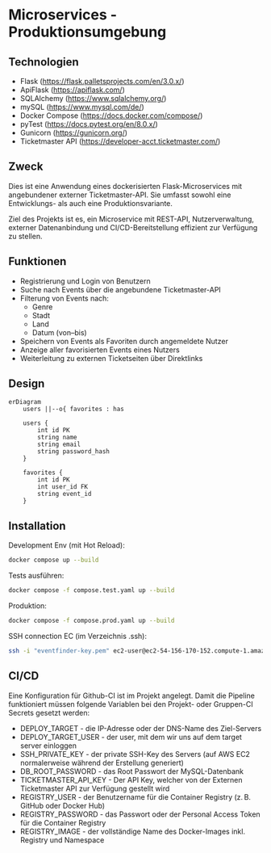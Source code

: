 # Microservices - Produktionsumgebung

## Technologien

- Flask (https://flask.palletsprojects.com/en/3.0.x/)
- ApiFlask (https://apiflask.com/)
- SQLAlchemy (https://www.sqlalchemy.org/)
- mySQL (https://www.mysql.com/de/)
- Docker Compose (https://docs.docker.com/compose/)
- pyTest (https://docs.pytest.org/en/8.0.x/)
- Gunicorn (https://gunicorn.org/)
- Ticketmaster API (https://developer-acct.ticketmaster.com/)

## Zweck

Dies ist eine Anwendung eines dockerisierten Flask-Microservices mit angebundener externer Ticketmaster-API.
Sie umfasst sowohl eine Entwicklungs- als auch eine Produktionsvariante.

Ziel des Projekts ist es, ein Microservice mit REST-API, Nutzerverwaltung, externer Datenanbindung und CI/CD-Bereitstellung effizient zur Verfügung zu stellen.

## Funktionen

- Registrierung und Login von Benutzern  
- Suche nach Events über die angebundene Ticketmaster-API  
- Filterung von Events nach:
  - Genre
  - Stadt
  - Land
  - Datum (von–bis)  
- Speichern von Events als Favoriten durch angemeldete Nutzer  
- Anzeige aller favorisierten Events eines Nutzers  
- Weiterleitung zu externen Ticketseiten über Direktlinks

## Design

```mermaid
erDiagram
    users ||--o{ favorites : has

    users {
        int id PK
        string name
        string email
        string password_hash
    }

    favorites {
        int id PK
        int user_id FK
        string event_id
    }
```

## Installation

Development Env (mit Hot Reload):

```bash
docker compose up --build
```

Tests ausführen:

```bash
docker compose -f compose.test.yaml up --build
```

Produktion:

```bash
docker compose -f compose.prod.yaml up --build
```
SSH connection EC (im Verzeichnis .ssh):

```bash
ssh -i "eventfinder-key.pem" ec2-user@ec2-54-156-170-152.compute-1.amazonaws.com
```

## CI/CD

Eine Konfiguration für Github-CI ist im Projekt angelegt. Damit die Pipeline funktioniert müssen folgende Variablen bei den Projekt- oder Gruppen-CI Secrets gesetzt werden:

- DEPLOY_TARGET - die IP-Adresse oder der DNS-Name des Ziel-Servers
- DEPLOY_TARGET_USER - der user, mit dem wir uns auf dem target server einloggen
- SSH_PRIVATE_KEY - der private SSH-Key des Servers (auf AWS EC2 normalerweise während der Erstellung generiert)
- DB_ROOT_PASSWORD - das Root Passwort der MySQL-Datenbank
- TICKETMASTER_API_KEY - Der API Key, welcher von der Externen Ticketmaster API zur Verfügung gestellt wird
- REGISTRY_USER - der Benutzername für die Container Registry (z. B. GitHub oder Docker Hub)
- REGISTRY_PASSWORD - das Passwort oder der Personal Access Token für die Container Registry
- REGISTRY_IMAGE - der vollständige Name des Docker-Images inkl. Registry und Namespace

